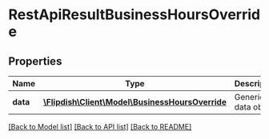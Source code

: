 # RestApiResultBusinessHoursOverride

## Properties
Name | Type | Description | Notes
------------ | ------------- | ------------- | -------------
**data** | [**\Flipdish\Client\Model\BusinessHoursOverride**](BusinessHoursOverride.md) | Generic data object. | 

[[Back to Model list]](../README.md#documentation-for-models) [[Back to API list]](../README.md#documentation-for-api-endpoints) [[Back to README]](../README.md)


